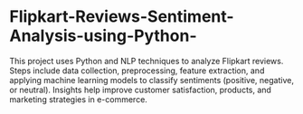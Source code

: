 # Flipkart-Reviews-Sentiment-Analysis-using-Python-
This project uses Python and NLP techniques to analyze Flipkart reviews. Steps include data collection, preprocessing, feature extraction, and applying machine learning models to classify sentiments (positive, negative, or neutral). Insights help improve customer satisfaction, products, and marketing strategies in e-commerce.

